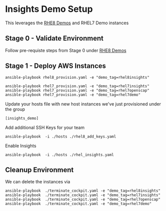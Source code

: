 # Insights Demo Setup

This leverages the [RHE8 Demos](./docs/RHEL8Demo.md)  and
RHEL7 Demo instances


## Stage 0 - Validate Environment

Follow pre-requiste steps from Stage 0 under [RHE8 Demos](./docs/RHEL8Demo.md)


## Stage 1 - Deploy AWS Instances

```
ansible-playbook rhel8_provision.yaml -e "demo_tag=rhel8insights"

ansible-playbook rhel7_provision.yaml -e "demo_tag=rhel7insights"
ansible-playbook rhel7_provision.yaml -e "demo_tag=rhel7openscap"
ansible-playbook rhel7_provision.yaml -e "demo_tag=rhel7demo"
```

Update your hosts file with new host instances we've just provisioned
under the group
```
[insights_demo]

```

Add additional SSH Keys for your team
```
ansible-playbook  -i ./hosts ./rhel8_add_keys.yaml
```

Enable Insights
```
ansible-playbook  -i ./hosts ./rhel_insights.yaml
```

## Cleanup Environment
We can delete the instances via

```
ansible-playbook  ./terminate_cockpit.yaml -e "demo_tag=rhel8insights"
ansible-playbook  ./terminate_cockpit.yaml -e "demo_tag=rhel7insights"
ansible-playbook  ./terminate_cockpit.yaml -e "demo_tag=rhel7openscap"
ansible-playbook  ./terminate_cockpit.yaml -e "demo_tag=rhel7demo"
```

